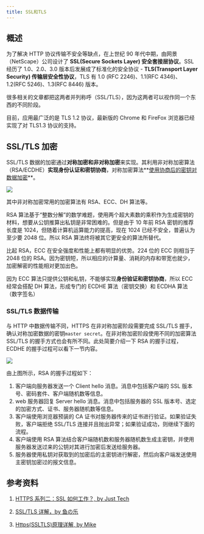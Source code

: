 ```yaml
---
title: SSL和TLS
---
```


## 概述

为了解决 HTTP 协议传输不安全等缺点，在上世纪 90 年代中期，由网景（NetScape）公司设计了 **SSL(Secure Sockets Layer) 安全套接层协议**。SSL 经历了 1.0、2.0、3.0 版本后发展成了标准化的安全协议 - **TLS(Transport Layer Security) 传输层安全性协议**，TLS 有 1.0 (RFC 2246)、1.1(RFC 4346)、1.2(RFC 5246)、1.3(RFC 8446) 版本。

很多相关的文章都把这两者并列称呼（SSL/TLS），因为这两者可以视作同一个东西的不同阶段。

目前，应用最广泛的是 TLS 1.2 协议，最新版的 Chrome 和 FireFox 浏览器已经实现了对 TLS1.3 协议的支持。

## SSL/TLS 加密

SSL/TLS 数据的加密通过**对称加密和非对称加密**来实现。其利用非对称加密算法（RSA/ECDHE）**实现身份认证和密钥协商**，对称加密算法**[使用协商后的密钥对数据加密](//docs/http/7.http-security/https#https-建立连接的过程)**。

<Img w="500" legend="图：TLS混合加密" src="https://cosmos-x.oss-cn-hangzhou.aliyuncs.com/20200202175232.png" />

其中非对称加密常用的加密算法有 RSA、ECC、DH 算法等。

RSA 算法基于“整数分解”的数学难题，使用两个超大素数的乘积作为生成密钥的材料，想要从公钥推算出私钥是非常困难的。但是由于 10 年前 RSA 密钥的推荐长度是 1024，但随着计算机运算能力的提高，现在 1024 已经不安全，普遍认为至少要 2048 位。所以 RSA 算法终将被其它更安全的算法所替代。

比起 RSA，ECC 在安全强度和性能上都有明显的优势。224 位的 ECC 则相当于 2048 位的 RSA。因为密钥短，所以相应的计算量、消耗的内存和带宽也就少，加密解密的性能相对更加出色。

因为 ECC 算法只提供公钥和私钥，不能够实现**身份验证和密钥协商**，所以 ECC 经常会搭配 DH 算法，形成专门的 ECDHE 算法（密钥交换）和 ECDHA 算法（数字签名）

### SSL/TLS 数据传输

与 HTTP 中数据传输不同，HTTPS 在非对称加密阶段需要完成 SSL/TLS 握手，确认对称加密数据的密钥`master secret`。在非对称加密阶段使用不同的加密算法 SSL/TLS 的握手方式也会有所不同。此处简要介绍一下 RSA 的握手过程，ECDHE 的握手过程可以看下一节内容。

<Img w="500" legend="图：RSA握手过程" src="https://cosmos-x.oss-cn-hangzhou.aliyuncs.com/20200203151454.png" origin= "https://www.tutorialsteacher.com/https/how-ssl-works"/>

由上图所示，RSA 的握手过程如下：

1. 客户端向服务器发送一个 Client hello 消息。消息中包括客户端的 SSL 版本号、密码套件、客户端随机数等信息。
2. web 服务器回复 Server hello 消息。消息中包括服务器的 SSL 版本号、选定的加密方式、证书、服务器随机数等信息。
3. 客户端使用浏览器预装的 CA 证书对服务器传来的证书进行验证。如果验证失败，客户端拒绝 SSL/TLS 连接并且抛出异常；如果验证成功，则继续下面的流程。
4. 客户端使用 RSA 算法结合客户端随机数和服务器随机数生成主密钥，并使用服务器发送过来的公钥对其进行加密后发送给服务器。
5. 服务器使用私钥对获取到的加密后的主密钥进行解密，然后向客户端发送使用主密钥加密过的报文信息。

## 参考资料

1. [HTTPS 系列二：SSL 如何工作？, by Just Tech](https://zhuanlan.zhihu.com/p/101058747)

2. [SSL/TLS 详解，by 鱼の乐](https://blog.wangriyu.wang/2018/03-http-tls.html)
3. [Https(SSLTLS)原理详解, by Mike](https://www.hi-linux.com/posts/17756.html)
